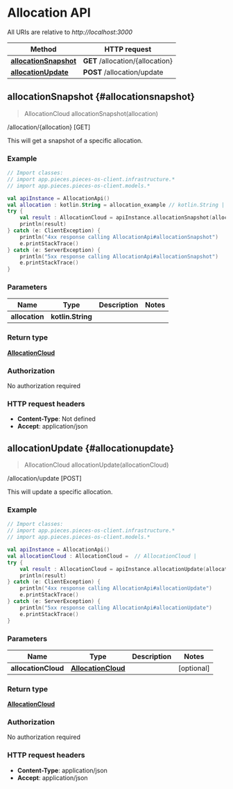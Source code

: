 # Allocation API

All URIs are relative to *http://localhost:3000*

Method | HTTP request
------------- | -------------
[**allocationSnapshot**](#allocationsnapshot) | **GET** /allocation/\{allocation\}
[**allocationUpdate**](#allocationupdate) | **POST** /allocation/update


<a id="allocationSnapshot"></a>
## **allocationSnapshot** {#allocationsnapshot}
> AllocationCloud allocationSnapshot(allocation)

/allocation/\{allocation\} [GET]

This will get a snapshot of a specific allocation.

### Example
```kotlin
// Import classes:
// import app.pieces.pieces-os-client.infrastructure.*
// import app.pieces.pieces-os-client.models.*

val apiInstance = AllocationApi()
val allocation : kotlin.String = allocation_example // kotlin.String | 
try {
    val result : AllocationCloud = apiInstance.allocationSnapshot(allocation)
    println(result)
} catch (e: ClientException) {
    println("4xx response calling AllocationApi#allocationSnapshot")
    e.printStackTrace()
} catch (e: ServerException) {
    println("5xx response calling AllocationApi#allocationSnapshot")
    e.printStackTrace()
}
```

### Parameters

Name | Type | Description  | Notes
------------- | ------------- | ------------- | -------------
 **allocation** | **kotlin.String**|  | 

### Return type

[**AllocationCloud**](../models/AllocationCloud)

### Authorization

No authorization required

### HTTP request headers

 - **Content-Type**: Not defined
 - **Accept**: application/json

<a id="allocationUpdate"></a>
## **allocationUpdate** {#allocationupdate}
> AllocationCloud allocationUpdate(allocationCloud)

/allocation/update [POST]

This will update a specific allocation.

### Example
```kotlin
// Import classes:
// import app.pieces.pieces-os-client.infrastructure.*
// import app.pieces.pieces-os-client.models.*

val apiInstance = AllocationApi()
val allocationCloud : AllocationCloud =  // AllocationCloud | 
try {
    val result : AllocationCloud = apiInstance.allocationUpdate(allocationCloud)
    println(result)
} catch (e: ClientException) {
    println("4xx response calling AllocationApi#allocationUpdate")
    e.printStackTrace()
} catch (e: ServerException) {
    println("5xx response calling AllocationApi#allocationUpdate")
    e.printStackTrace()
}
```

### Parameters

Name | Type | Description  | Notes
------------- | ------------- | ------------- | -------------
 **allocationCloud** | [**AllocationCloud**](../models/AllocationCloud)|  | [optional] 

### Return type

[**AllocationCloud**](../models/AllocationCloud)

### Authorization

No authorization required

### HTTP request headers

 - **Content-Type**: application/json
 - **Accept**: application/json


